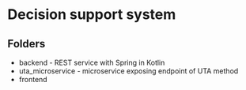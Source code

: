 # Decision support system 

## Folders

- backend - REST service with Spring in Kotlin
- uta_microservice - microservice exposing endpoint of UTA method
- frontend